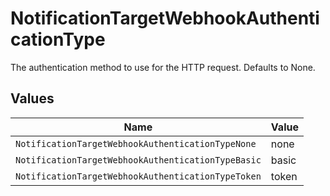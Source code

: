 # NotificationTargetWebhookAuthenticationType

The authentication method to use for the HTTP request. Defaults to None.


## Values

| Name                                               | Value                                              |
| -------------------------------------------------- | -------------------------------------------------- |
| `NotificationTargetWebhookAuthenticationTypeNone`  | none                                               |
| `NotificationTargetWebhookAuthenticationTypeBasic` | basic                                              |
| `NotificationTargetWebhookAuthenticationTypeToken` | token                                              |